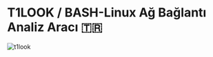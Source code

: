 # T1LOOK / BASH-Linux Ağ Bağlantı Analiz Aracı 🇹🇷

![t1look](https://1.bp.blogspot.com/-AJI4Eu16ii0/X8-y2qRyTpI/AAAAAAAABPw/eWrJtZ0bBXc24GxkFFVES7aS1qxo8qvUwCLcBGAsYHQ/s924/Ekran%2Bg%25C3%25B6r%25C3%25BCnt%25C3%25BCs%25C3%25BC_2020-12-08_20-06-35.png)
